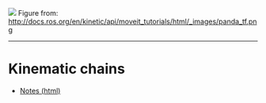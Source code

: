 ![]([https://upload.wikimedia.org/wikipedia/commons/7/76/Stress_transformation_3D.svg](http://docs.ros.org/en/kinetic/api/moveit_tutorials/html/_images/panda_tf.png))
Figure from: http://docs.ros.org/en/kinetic/api/moveit_tutorials/html/_images/panda_tf.png

---

# Kinematic chains

- [Notes (html)](https://htmlpreview.github.io/?https://github.com/eraldoribeiro/3D_transformations/blob/main/transformations3D.html)



